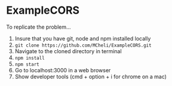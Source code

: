 # ExampleCORS
To replicate the problem...

1.  Insure that you have git, node and npm installed locally
2. `git clone https://github.com/MCheli/ExampleCORS.git`
3.  Navigate to the cloned directory in terminal
4.  `npm install`
5.  `npm start`
6.  Go to localhost:3000 in a web browser
7.  Show developer tools (cmd + option + i for chrome on a mac)

